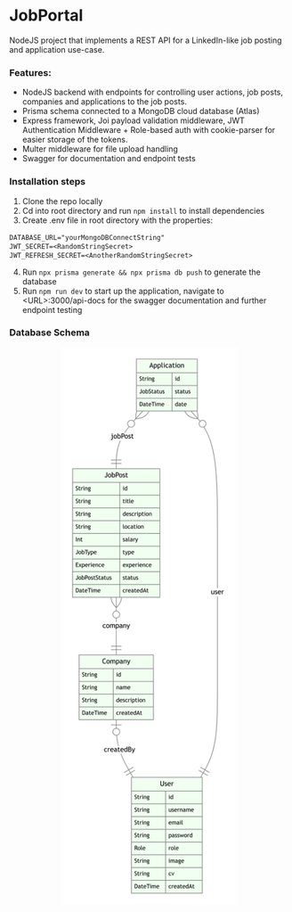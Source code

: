 # JobPortal

NodeJS project that implements a REST API for a LinkedIn-like job posting and application use-case.

### Features:
- NodeJS backend with endpoints for controlling user actions, job posts, companies and applications to the job posts. 
- Prisma schema connected to a MongoDB cloud database (Atlas)
- Express framework, Joi payload validation middleware, JWT Authentication Middleware + Role-based auth with cookie-parser for easier storage of the tokens.
- Multer middleware for file upload handling
- Swagger for documentation and endpoint tests

### Installation steps

1. Clone the repo locally
2. Cd into root directory and run ```npm install``` to install dependencies
3. Create .env file in root directory with the properties:
```
DATABASE_URL="yourMongoDBConnectString"
JWT_SECRET=<RandomStringSecret>
JWT_REFRESH_SECRET=<AnotherRandomStringSecret>
```
4. Run ```npx prisma generate && npx prisma db push``` to generate the database
5. Run ```npm run dev``` to start up the application, navigate to \<URL>:3000/api-docs for the swagger documentation and further endpoint testing

### Database Schema
<p align="center">
<img src="/docs/database.png" height="1000"/>
</p>